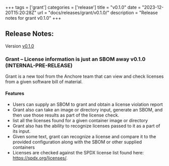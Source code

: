+++
tags = ['grant']
categories = ['release']
title = "v0.1.0"
date = "2023-12-20T15:20:28Z"
url = "docs/releases/grant/v0.1.0/"
description = "Release notes for grant v0.1.0"
+++

## Release Notes:
Version [v0.1.0](https://github.com/anchore/grant/releases/tag/v0.1.0)

### Grant – License information is just an SBOM away v0.1.0 (INTERNAL-PRE-RELEASE)

Grant is a new tool from the Anchore team that can view and check licenses from a given software bill of material. 

#### Features

- Users can supply an SBOM to grant and obtain a license violation report
- Grant also can take an image or directory input, generate an SBOM, and then use those results as part of the license check. 
- list all the licenses found for a given container image or directory
- Grant also has the ability to recognize licenses passed to it as a part of its input. 
- Given some text, grant can recognize a license and compare it to the provided configuration along with the SBOM or other supplied containers
- Licenses are checked against the SPDX license list found here: https://spdx.org/licenses/.
